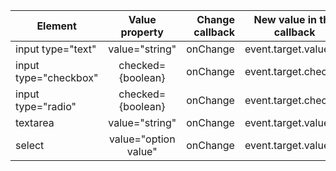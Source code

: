 
| Element      |               Value property            |    Change callback          | New value in the callback |   
|--------------|:--------------------------------------: |----------------------------:| --------------------------|
| input type="text" |          value="string"           |         onChange            |      event.target.value   |
| input type="checkbox"   |    checked={boolean}     |              onChange          |          event.target.checked|
|input type="radio" |         checked={boolean}         |          onChange            |        event.target.checked|
| textarea |               value="string"          |            onChange                 |   event.target.value|
|select  |                   value="option value"      |           onChange           |         event.target.value|
